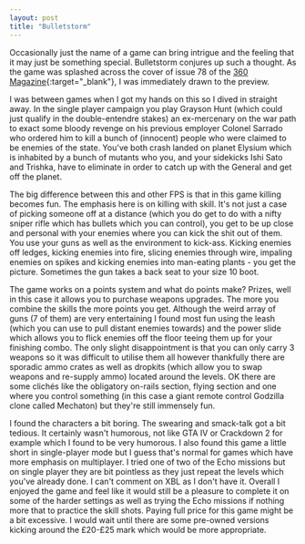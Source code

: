 ```yaml
---
layout: post
title: "Bulletstorm"
---
```


Occasionally just the name of a game can bring intrigue and the feeling that it may just be something special. Bulletstorm conjures up such a thought. As the 
game was splashed across the cover of issue 78 of the [360 Magazine](http://www.360magazine.co.uk){:target="_blank"}, I was immediately drawn to the preview.

I was between games when I got my hands on this so I dived in straight away. In the single player campaign you play Grayson Hunt (which could just qualify in the 
double-entendre stakes) an ex-mercenary on the war path to exact some bloody revenge on his previous employer Colonel Sarrado who ordered him to kill a bunch of 
(innocent) people who were claimed to be enemies of the state. You've both crash landed on planet Elysium which is inhabited by a bunch of mutants who you, and 
your sidekicks Ishi Sato and Trishka, have to eliminate in order to catch up with the General and get off the planet.

The big difference between this and other FPS is that in this game killing becomes fun. The emphasis here is on killing with skill. It's not just a case of 
picking someone off at a distance (which you do get to do with a nifty sniper rifle which has bullets which you can control), you get to be up close and personal 
with your enemies where you can kick the shit out of them. You use your guns as well as the environment to kick-ass. Kicking enemies off ledges, kicking enemies 
into fire, slicing enemies through wire, impaling enemies on spikes and kicking enemies into man-eating plants - you get the picture. Sometimes the gun takes a 
back seat to your size 10 boot.</p><p>The game works on a points system and what do points make? Prizes, well in this case it allows you to purchase weapons 
upgrades. The more you combine the skills the more points you get. Although the weird array of guns (7 of them) are very entertaining I found most fun using the 
leash (which you can use to pull distant enemies towards) and the power slide which allows you to flick enemies off the floor teeing them up for your finishing 
combo. The only slight disappointment is that you can only carry 3 weapons so it was difficult to utilise them all however thankfully there are sporadic ammo 
crates as well as dropkits (which allow you to swap weapons and re-supply ammo) located around the levels. OK there are some clichés like the obligatory on-rails 
section, flying section and one where you control something (in this case a giant remote control Godzilla clone called Mechaton) but they're still immensely fun.

I found the characters a bit boring. The swearing and smack-talk got a bit tedious. It certainly wasn't humorous, not like GTA IV or Crackdown 2 for example which 
I found to be very humorous. I also found this game a little short in single-player mode but I guess that's normal for games which have more emphasis on 
multiplayer. I tried one of two of the Echo missions but on single player they are bit pointless as they just repeat the levels which you've already done. I 
can't comment on XBL as I don't have it. Overall I enjoyed the game and feel like it would still be a pleasure to complete it on some of the harder settings as 
well as trying the Echo missions if nothing more that to practice the skill shots. Paying full price for this game might be a bit excessive. I would wait until 
there are some pre-owned versions kicking around the £20-£25 mark which would be more appropriate.